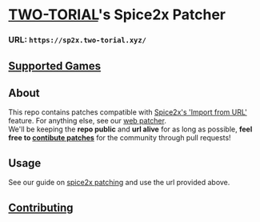 # [TWO-TORIAL](https://two-torial.xyz)'s Spice2x Patcher

### URL: `https://sp2x.two-torial.xyz/`

## [Supported Games](SUPPORTED.md)

## About

This repo contains patches compatible with [Spice2x's 'Import from URL'](https://github.com/spice2x/spice2x.github.io/wiki/Patching-DLLs-(hex-edits)#importing-patches-from-a-url) feature. For anything else, see our [web patcher](https://patcher.two-torial.xyz/).  
We'll be keeping the **repo public** and **url alive** for as long as possible, **feel free to [contibute patches](CONTRIBUTING.md)** for the community through pull requests!

## Usage

See our guide on [spice2x patching](https://two-torial.xyz/extras/patchsp2x/) and use the url provided above.

## [Contributing](CONTRIBUTING.md)

